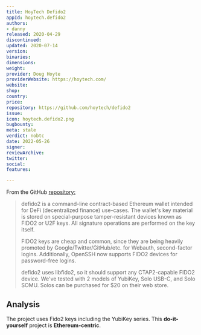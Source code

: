 ```yaml
---
title: HoyTech Defido2
appId: hoytech.defido2
authors:
- danny
released: 2020-04-29
discontinued: 
updated: 2020-07-14
version: 
binaries: 
dimensions: 
weight: 
provider: Doug Hoyte
providerWebsite: https://hoytech.com/
website: 
shop: 
country: 
price: 
repository: https://github.com/hoytech/defido2
issue: 
icon: hoytech.defido2.png
bugbounty: 
meta: stale
verdict: nobtc
date: 2022-05-26
signer: 
reviewArchive: 
twitter: 
social: 
features: 

---
```


From the GitHub [repository:](https://github.com/hoytech/defido2) 

> defido2 is a command-line contract-based Ethereum wallet intended for DeFi (decentralized finance) use-cases. The wallet's key material is stored on special-purpose tamper-resistant devices known as FIDO2 or U2F keys. All signature operations are performed on the key itself.
>
> FIDO2 keys are cheap and common, since they are being heavily promoted by Google/Twitter/GitHub/etc. for Webauth, second-factor logins. Additionally, OpenSSH now supports FIDO2 devices for password-free logins.
>
> defido2 uses libfido2, so it should support any CTAP2-capable FIDO2 device. We've tested with 2 models of YubiKey, Solo USB-C, and Solo SOMU. Solos can be purchased for $20 on their web store.

## Analysis 

The project uses Fido2 keys including the YubiKey series. This **do-it-yourself** project is **Ethereum-centric**. 


